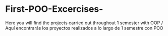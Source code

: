 # First-POO-Excercises-
Here you will find the projects carried out throughout 1 semester with OOP / Aquí encontrarás los proyectos realizados a lo largo de 1 semestre con POO
